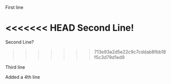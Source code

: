First line

<<<<<<< HEAD
Second Line!
=======
Second Line? 
>>>>>>> 713e93a2d5e22c9c7cddab8fbb18f5c3d79d1ed9

Third line

Added a 4th line
